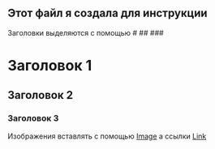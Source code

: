 ## Этот файл я создала для инструкции

Заголовки выделяются с помощью # ## ###

# Заголовок 1
## Заголовок 2
### Заголовок 3

Изображения вставлять с помощью
[Image](src)
а ссылки
[Link](url)

